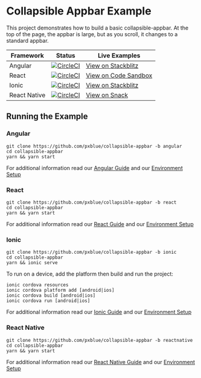 # Collapsible Appbar Example
This project demonstrates how to build a basic collapsible-appbar. At the top of the page, the appbar is large, but as you scroll, it changes to a standard appbar.

| Framework           | Status       | Live Examples  |
| ---------------- |--------------|------------------|
| Angular | [![CircleCI](https://circleci.com/gh/pxblue/collapsible-appbar/tree/angular.svg?style=shield)](https://circleci.com/gh/pxblue/collapsible-appbar/tree/angular) | [View on Stackblitz](https://stackblitz.com/github/pxblue/collapsible-appbar/tree/angular)
| React | [![CircleCI](https://circleci.com/gh/pxblue/collapsible-appbar/tree/react.svg?style=shield)](https://circleci.com/gh/pxblue/collapsible-appbar/tree/react) | [View on Code Sandbox](https://codesandbox.io/s/github/pxblue/collapsible-appbar/tree/react)
| Ionic | [![CircleCI](https://circleci.com/gh/pxblue/collapsible-appbar/tree/ionic.svg?style=shield)](https://circleci.com/gh/pxblue/collapsible-appbar/tree/ionic) | [View on Stackblitz](https://stackblitz.com/github/pxblue/collapsible-appbar/tree/ionic)
| React Native | [![CircleCI](https://circleci.com/gh/pxblue/collapsible-appbar/tree/reactnative.svg?style=shield)](https://circleci.com/gh/pxblue/collapsible-appbar/tree/reactnative) | [View on Snack](https://snack.expo.io/@git/github.com/pxblue/collapsible-appbar@reactnative?preview=true&platform=ios)

## Running the Example
### Angular
```
git clone https://github.com/pxblue/collapsible-appbar -b angular
cd collapsible-appbar
yarn && yarn start
```
For additional information read our [Angular Guide](https://pxblue.github.io/development/frameworks-web/angular) and our [Environment Setup](https://pxblue.github.io/development/environment)

### React
```
git clone https://github.com/pxblue/collapsible-appbar -b react
cd collapsible-appbar
yarn && yarn start
```
For additional information read our [React Guide](https://pxblue.github.io/development/frameworks-web/react) and our [Environment Setup](https://pxblue.github.io/development/environment)

### Ionic
```
git clone https://github.com/pxblue/collapsible-appbar -b ionic
cd collapsible-appbar
yarn && ionic serve
```
To run on a device, add the platform then build and run the project:
```
ionic cordova resources
ionic cordova platform add [android|ios]
ionic cordova build [android|ios]
ionic cordova run [android|ios]
```
For additional information read our [Ionic Guide](https://pxblue.github.io/development/frameworks-mobile/ionic) and our [Environment Setup](https://pxblue.github.io/development/environment)

### React Native

```
git clone https://github.com/pxblue/collapsible-appbar -b reactnative
cd collapsible-appbar
yarn && yarn start
```
For additional information read our [React Native Guide](https://pxblue.github.io/development/frameworks-mobile/react-native) and our [Environment Setup](https://pxblue.github.io/development/environment)
